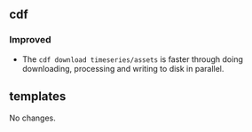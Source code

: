 ## cdf 

### Improved

- The `cdf download timeseries/assets` is faster through doing
downloading, processing and writing to disk in parallel.
 
## templates

No changes.
